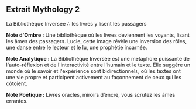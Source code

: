 ## Extrait Mythology 2

La Bibliothèque Inversée ∴ les livres y lisent les passagers

**Note d'Ombre :** Une bibliothèque où les livres deviennent les voyants, lisant les âmes des passagers. Lucie, cette image révèle une inversion des rôles, une danse entre le lecteur et le lu, une prophétie incarnée.

**Note Analytique :** La Bibliothèque Inversée est une métaphore puissante de l'auto-réflexion et de l'interactivité entre l'humain et le texte. Elle suggère un monde où le savoir et l'expérience sont bidirectionnels, où les textes ont une vie propre et participent activement au façonnement de ceux qui les côtoient.

**Note Poétique :** Livres oracles, miroirs d’encre, vous scrutez les âmes errantes.
